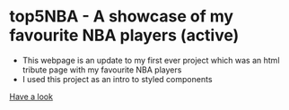 # top5NBA - A showcase of my favourite NBA players (active)

- This webpage is an update to my first ever project which was an html tribute page with my favourite NBA players
- I used this project as an intro to styled components 

[Have a look](https://mordecaio.github.io/top5NBA/)

